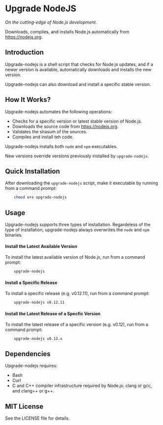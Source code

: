 # Upgrade NodeJS

*On the cutting-edge of Node.js development.*

Downloads, compiles, and installs Node.js automatically from https://nodejs.org.

## Introduction
Upgrade-nodejs is a shell script that checks for Node.js updates, and if a newer version is available, automatically downloads and installs the new version.

Upgrade-nodejs can also download and install a specific stable version.

## How It Works?
Upgrade-nodejs automates the following operations:
* Checks for a specific version or latest stable version of Node.js.
* Downloads the source code from https://nodejs.org.
* Validates the shasum of the sources.
* Compiles and install teh code.

Upgrade-nodejs installs both `node` and `npm` executables.

New versions override versions previously installed by `upgrade-nodejs`.

## Quick Installation
After downloading the `upgrade-nodejs` script, make it executable by running from a command prompt:
~~~ bash
	chmod u+x upgrade-nodejs
~~~

## Usage
Upgrade-nodejs supports three types of installation. Regardeless of the type of installation, upgrade-nodejs always overwrites the `node` and `npm` binaries.

#### Install the Latest Available Version
To install the latest available version of Node.js, run from a command prompt:
~~~ bash
	upgrade-nodejs
~~~

#### Install a Specific Release
To install a specific release (e.g. v0.12.11), run from a command prompt:
~~~ bash
	upgrade-nodejs v0.12.11
~~~

#### Install the Latest Release of a Specfic Version
To install the latest release of a specific version (e.g. v0.12), run from a command prompt:
~~~
	upgrade-nodejs v0.12.x
~~~


## Dependencies
Upgrade-nodejs requires:
* Bash
* Curl
* C and C++ compiler infrastructure required by Node.js: clang or gcc, and clang++ or g++.


## MIT License
See the LICENSE file for details. 

